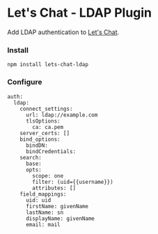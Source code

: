 # Let's Chat - LDAP Plugin

Add LDAP authentication to [Let's Chat](http://sdelements.github.io/lets-chat/).

### Install

```
npm install lets-chat-ldap
```

### Configure

```
auth:
  ldap:
    connect_settings:
      url: ldap://example.com
      tlsOptions:
        ca: ca.pem
    server_certs: []
    bind_options:
      bindDN:
      bindCredentials:
    search:
      base:
      opts:
        scope: one
        filter: (uid={{username}})
        attributes: []
    field_mappings:
      uid: uid
      firstName: givenName
      lastName: sn
      displayName: givenName
      email: mail
```
